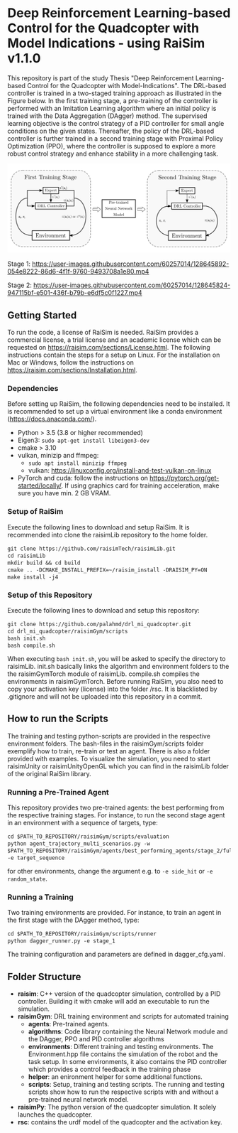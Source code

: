 # Deep Reinforcement Learning-based Control for the Quadcopter with Model Indications - using RaiSim v1.1.0
This repository is part of the study Thesis "Deep Reinforcement Learning-based Control for the Quadcopter with Model-Indications".
The DRL-based controller is trained in a two-staged training approach as illustrated in the Figure below. In the first training 
stage, a pre-training of the controller is performed with an Imitation Learning algorithm where an initial policy is trained with the Data Aggregation (DAgger) method. The supervised learning objective
is the control strategy of a PID controller for small angle conditions on the given states. Thereafter, the policy of the 
DRL-based controller is further trained in a second training stage with Proximal Policy Optimization (PPO), where the controller is
supposed to explore a more robust control strategy and enhance stability in a more challenging task.

![](docs/method.png)

Stage 1:
https://user-images.githubusercontent.com/60257014/128645892-054e8222-86d6-4f1f-9760-9493708a1e80.mp4

Stage 2:
https://user-images.githubusercontent.com/60257014/128645824-947115bf-e501-436f-b79b-e6df5c0f1227.mp4


## Getting Started
To run the code, a license of RaiSim is needed. RaiSim provides a commercial license, a trial license 
and an academic license which can be requested on https://raisim.com/sections/License.html.
The following instructions contain the steps for a setup on Linux.
For the installation on Mac or Windows, follow the instructions on https://raisim.com/sections/Installation.html.

### Dependencies
Before setting up RaiSim, the following dependencies need to be installed. It is recommended to set up a virtual environment 
like a conda environment (https://docs.anaconda.com/).
* Python > 3.5 (3.8 or higher recommended)
* Eigen3: `sudo apt-get install libeigen3-dev` 
* cmake > 3.10
* vulkan, minizip and ffmpeg: 
  * `sudo apt install minizip ffmpeg`
  * vulkan: https://linuxconfig.org/install-and-test-vulkan-on-linux
* PyTorch and cuda: follow the instructions on https://pytorch.org/get-started/locally/. If using graphics card for training acceleration, make sure you have min. 2 GB VRAM.

### Setup of RaiSim
Execute the following lines to download and setup RaiSim. It is recommended into clone the raisimLib repository to the home folder. 
```commandline 
git clone https://github.com/raisimTech/raisimLib.git
cd raisimLib 
mkdir build && cd build 
cmake .. -DCMAKE_INSTALL_PREFIX=~/raisim_install -DRAISIM_PY=ON 
make install -j4
```

### Setup of this Repository
Execute the following lines to download and setup this repository:
```commandline 
git clone https://github.com/palahmd/drl_mi_quadcopter.git
cd drl_mi_quadcopter/raisimGym/scripts
bash init.sh
bash compile.sh
```
When executing `bash init.sh`, you will be asked to specify the directory to raisimLib. init.sh basically links
the algorithm and environment folders to the the raisimGymTorch module of raisimLib. compile.sh compiles the environments in
raisimGymTorch. Before running RaiSim, you also need to copy your activation key (license) into the folder /rsc. 
It is blacklisted by .gitignore and will not be uploaded into this repository in a commit.

## How to run the Scripts
The training and testing python-scripts are provided in the respective environment folders. The bash-files in the
raisimGym/scripts folder exemplify how to train, re-train or test an agent. There is also a folder provided with examples.
To visualize the simulation, you need to start raisimUnity or raisimUnityOpenGL which you can find in the raisimLib folder
of the original RaiSim library.
### Running a Pre-Trained Agent
This repository provides two pre-trained agents: the best performing from the respective training stages. For instance, 
to run the second stage agent in an environment with a sequence of targets, type:
```commandline 
cd $PATH_TO_REPOSITORY/raisimGym/scripts/evaluation
python agent_trajectory_multi_scenarios.py -w $PATH_TO_REPOSITORY/raisimGym/agents/best_performing_agents/stage_2/full_2800.pt -e target_sequence
```
for other environments, change the argument e.g. to `-e side_hit` or `-e random_state`.

### Running a Training
Two training environments are provided. For instance, to train an agent in the first stage with the DAgger method, type:
```commandline 
cd $PATH_TO_REPOSITORY/raisimGym/scripts/runner
python dagger_runner.py -e stage_1
```
The training configuration and parameters are defined in dagger_cfg.yaml.

## Folder Structure
* **raisim**: C++ version of the quadcopter simulation, controlled by a PID controller. Building it with cmake will add an executable to run the simulation.
* **raisimGym**: DRL training environment and scripts for automated training
  * **agents**: Pre-trained agents.
  * **algorithms**: Code library containing the Neural Network module and the DAgger, PPO and PID controller algorithms
  * **environments**: Different training and testing environments. The Environment.hpp file contains the simulation of the robot
  and the task setup. In some environments, it also contains the PID controller which provides a control feedback in the training phase
  * **helper**: an enironment helper for some additional functions. 
  * **scripts**: Setup, training and testing scripts. The running and testing scripts show how to run the respective scripts with and without a 
    pre-trained neural network model.
* **raisimPy**: The python version of the quadcopter simulation. It solely launches the quadcopter.
* **rsc**: contains the urdf model of the quadcopter and the activation key.



